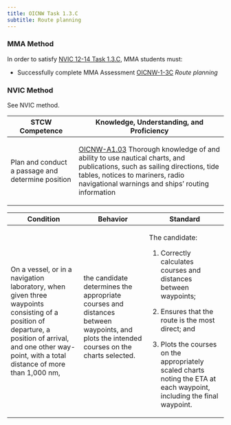 ```yaml
---
title: OICNW Task 1.3.C 
subtitle: Route planning
---
```



### MMA Method

In order to satisfy  [NVIC 12-14  Task  1.3.C](/stcw23/assets/images/nvic-12-14.pdf), MMA students must:

* Successfully complete MMA Assessment  [OICNW-1-3C](OICNW-1-3C) *Route planning*


### NVIC Method

<a onclick="togglevisibility('nvic_methods')" >See NVIC method.</a>

<div id='nvic_methods' class='hide'>

<table>
<thead>
<tr>
<th class='forty'> STCW Competence </th>
<th class='sixty'> Knowledge, Understanding, and Proficiency </th>
</tr>
</thead>




<tbody>
<tr><td markdown='1'>

Plan and conduct a passage and determine position

</td><td markdown='1'>

[OICNW-A1.03](../../tables/21.html#OICNW-A1.03) Thorough knowledge of and ability to use nautical charts, and publications, such as sailing directions, tide tables, notices to mariners, radio navigational warnings and ships’ routing information

</td></tr>


</tbody>
</table>


<table>
<thead>
<tr><th class='twenty'>  Condition </th><th class='twenty'> Behavior </th><th  class='sixty'>Standard </th></tr>
</thead>
<tbody >



<tr><td markdown='1'>

On a vessel, or in a navigation laboratory, when given three waypoints consisting of a position of departure, a position of arrival, and one other way- point, with a total distance of more than 1,000 nm,

</td><td markdown='1'>

the candidate determines the appropriate courses and distances between waypoints, and plots the intended courses on the charts selected.

<br>

<div class="tooltip">
<span class="tooltiptext">
</span>
</div>


</td><td markdown='1'>

The candidate:

1. Correctly calculates courses and distances between waypoints;

2. Ensures that the route is the most direct; and

3. Plots the courses on the appropriately scaled charts noting the ETA at each waypoint, including the final waypoint.

</td></tr>
</tbody>
</table>
</div>
